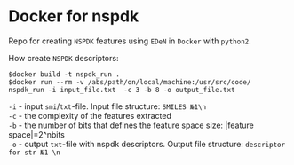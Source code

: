 # Docker for nspdk

Repo for creating `NSPDK` features using `EDeN` in `Docker` with `python2`.

How create `NSPDK` descriptors:  
```console
$docker build -t nspdk_run .  
$docker run --rm -v /abs/path/on/local/machine:/usr/src/code/ nspdk_run -i input_file.txt  -c 3 -b 8 -o output_file.txt
```  
   
`-i` - input `smi`/`txt`-file. Input file structure:  `SMILES №1\n`   
`-c` - the complexity of the features extracted  
`-b` - the number of bits that defines the feature space size: |feature space|=2^nbits  
`-o` - output `txt`-file with nspdk descriptors. Output file structure: `descriptor for str №1 \n`

